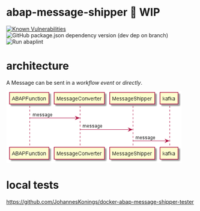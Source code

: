 # abap-message-shipper :construction: WIP

[![Known Vulnerabilities](https://snyk.io/test/github/JohannesKonings/abap-message-shipper/badge.svg?targetFile=package.json)](https://snyk.io/test/github/JohannesKonings/abap-message-shipper?targetFile=package.json)
![GitHub package.json dependency version (dev dep on branch)](https://img.shields.io/github/package-json/dependency-version/JohannesKonings/abap-message-shipper/dev/@abaplint/cli)
![Run abaplint](https://github.com/JohannesKonings/abap-message-shipper/workflows/Run%20abaplint/badge.svg)

# architecture

A Message can be sent in a *workflow event* or *directly*.

![architecture](./out/architecture/architecture/architecture.png)

# local tests

https://github.com/JohannesKonings/docker-abap-message-shipper-tester